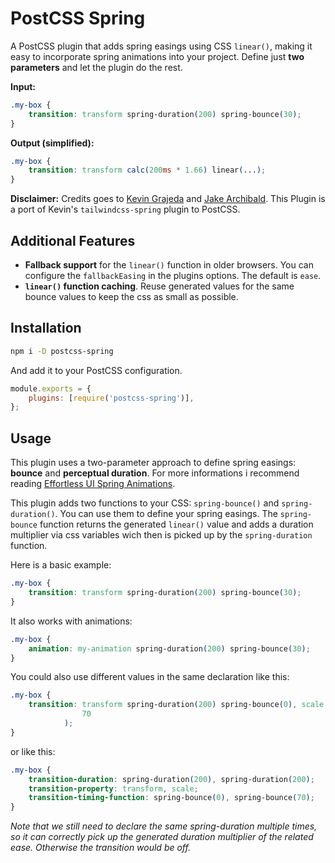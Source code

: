 # PostCSS Spring

A PostCSS plugin that adds spring easings using CSS `linear()`, making it easy to incorporate spring animations into your project.
Define just **two parameters** and let the plugin do the rest.

**Input:**

```css
.my-box {
    transition: transform spring-duration(200) spring-bounce(30);
}
```

**Output (simplified):**

```css
.my-box {
    transition: transform calc(200ms * 1.66) linear(...);
}
```

**Disclaimer:** Credits goes to [Kevin Grajeda](https://github.com/KevinGrajeda) and [Jake Archibald](https://github.com/jakearchibald/). This Plugin is a port of Kevin's `tailwindcss-spring` plugin to PostCSS.

## Additional Features

-   **Fallback support** for the `linear()` function in older browsers. You can configure the `fallbackEasing` in the plugins options. The default is `ease`.
-   **`linear()` function caching**. Reuse generated values for the same bounce values to keep the css as small as possible.

## Installation

```bash
npm i -D postcss-spring
```

And add it to your PostCSS configuration.

```js
module.exports = {
    plugins: [require('postcss-spring')],
};
```

## Usage

This plugin uses a two-parameter approach to define spring easings: **bounce** and **perceptual duration**. For more informations i recommend reading [Effortless UI Spring Animations](https://www.kvin.me/posts/effortless-ui-spring-animations).

This plugin adds two functions to your CSS: `spring-bounce()` and `spring-duration()`. You can use them to define your spring easings. The `spring-bounce` function returns the generated `linear()` value and adds a duration multiplier via css variables wich then is picked up by the `spring-duration` function.

Here is a basic example:

```css
.my-box {
    transition: transform spring-duration(200) spring-bounce(30);
}
```

It also works with animations:

```css
.my-box {
    animation: my-animation spring-duration(200) spring-bounce(30);
}
```

You could also use different values in the same declaration like this:

```css
.my-box {
    transition: transform spring-duration(200) spring-bounce(0), scale spring-duration(400) spring-bounce(
                70
            );
}
```

or like this:

```css
.my-box {
    transition-duration: spring-duration(200), spring-duration(200);
    transition-property: transform, scale;
    transition-timing-function: spring-bounce(0), spring-bounce(70);
}
```

_Note that we still need to declare the same spring-duration multiple times, so it can correctly pick up the generated duration multiplier of the related ease. Otherwise the transition would be off._
